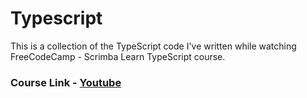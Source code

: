 ﻿# Typescript

This is a collection of the TypeScript code I've written while watching FreeCodeCamp - Scrimba Learn TypeScript course.

### Course Link - <a href="https://youtu.be/SpwzRDUQ1GI?si=GieRmAgBq1sy5UCh">Youtube</a>
